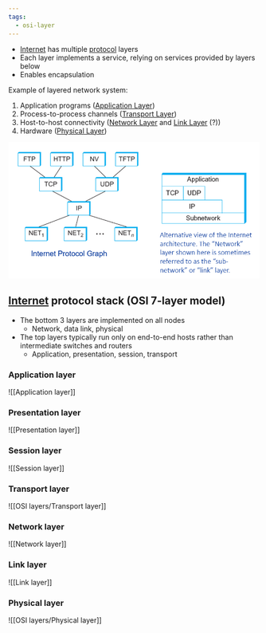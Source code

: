 ```yaml
---
tags:
  - osi-layer
---
```

- [Internet](../Internet.md) has multiple [protocol](Protocol.md) layers
- Each layer implements a service, relying on services provided by layers below
- Enables encapsulation

Example of layered network system:
1. Application programs ([Application Layer](OSI%20layers/Application%20layer.md))
2. Process-to-process channels ([Transport Layer](OSI%20layers/Transport%20layer.md))
3. Host-to-host connectivity ([Network Layer](OSI%20layers/Network%20layer/Network%20layer.md) and [Link Layer](OSI%20layers/Link%20layer/Link%20layer.md) (?))
4. Hardware ([Physical Layer](OSI%20layers/Physical%20layer.md))

![Internet architecture](../img/internet-architecture.png)

## [Internet](Internet.md) protocol stack (OSI 7-layer model)

- The bottom 3 layers are implemented on all nodes
	- Network, data link, physical
- The top layers typically run only on end-to-end hosts rather than intermediate switches and routers
	- Application, presentation, session, transport

### Application layer

![[Application layer]]

### Presentation layer

![[Presentation layer]]

### Session layer

![[Session layer]]

### Transport layer

![[OSI layers/Transport layer]]

### Network layer

![[Network layer]]

### Link layer

![[Link layer]]

### Physical layer

![[OSI layers/Physical layer]]
